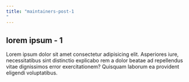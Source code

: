 ```yaml
---
title: "maintainers-post-1
"
---
```


## lorem ipsum - 1

Lorem ipsum dolor sit amet consectetur adipisicing elit. Asperiores iure, necessitatibus sint distinctio explicabo rem a dolor beatae ad repellendus vitae dignissimos error exercitationem? Quisquam laborum ea provident eligendi voluptatibus.

